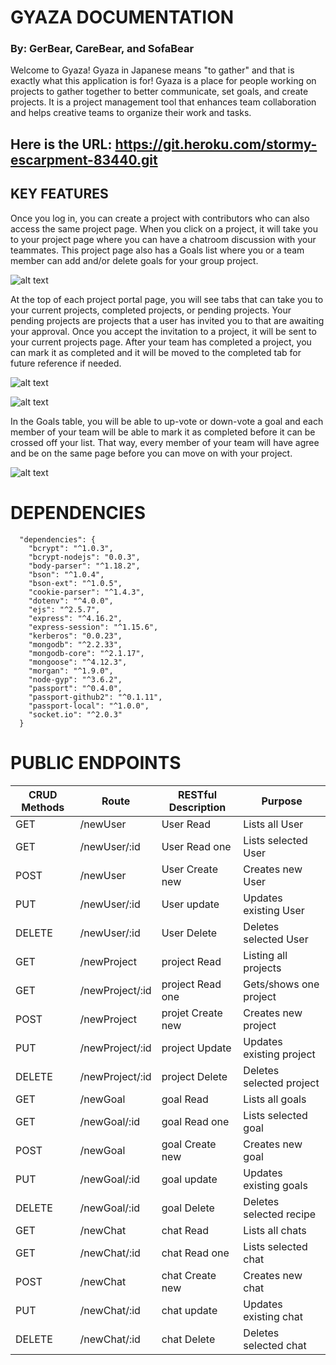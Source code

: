 # GYAZA DOCUMENTATION
### By: GerBear, CareBear, and SofaBear

Welcome to Gyaza! Gyaza in Japanese means "to gather" and that is exactly what this application is for! Gyaza is a place for people working on projects to gather together to better communicate, set goals, and create projects. It is a project management tool that enhances team collaboration and helps creative teams to organize their work and tasks.

## Here is the URL: https://git.heroku.com/stormy-escarpment-83440.git

## KEY FEATURES

Once you log in, you can create a project with contributors who can also access the same project page. When you click on a project, it will take you to your project page where you can have a chatroom discussion with your teammates. This project page also has a Goals list where you or a team member can add and/or delete goals for your group project. 

![alt text](desktop/Log-In.png "Log-in page")

At the top of each project portal page, you will see tabs that can take you to your current projects, completed projects, or pending projects. Your pending projects are projects that a user has invited you to that are awaiting your approval. Once you accept the invitation to a project, it will be sent to your current projects page. After your team has completed a project, you can mark it as completed and it will be moved to the completed tab for future reference if needed.

![alt text](desktop/Project-Portal2.png "Project Portal page")

![alt text](desktop/Create-new-project.png "Create New Project page")

In the Goals table, you will be able to up-vote or down-vote a goal and each member of your team will be able to mark it as completed before it can be crossed off your list. That way, every member of your team will have agree and be on the same page before you can move on with your project. 

![alt text](desktop/project-page.png "Project page")

# DEPENDENCIES

```
  "dependencies": {
    "bcrypt": "^1.0.3",
    "bcrypt-nodejs": "0.0.3",
    "body-parser": "^1.18.2",
    "bson": "^1.0.4",
    "bson-ext": "^1.0.5",
    "cookie-parser": "^1.4.3",
    "dotenv": "^4.0.0",
    "ejs": "^2.5.7",
    "express": "^4.16.2",
    "express-session": "^1.15.6",
    "kerberos": "0.0.23",
    "mongodb": "^2.2.33",
    "mongodb-core": "^2.1.17",
    "mongoose": "^4.12.3",
    "morgan": "^1.9.0",
    "node-gyp": "^3.6.2",
    "passport": "^0.4.0",
    "passport-github2": "^0.1.11",
    "passport-local": "^1.0.0",
    "socket.io": "^2.0.3"
  }
```

# PUBLIC ENDPOINTS

CRUD Methods |    Route                   | RESTful Description   |         Purpose
------------ | -------------------------- | --------------------- | ------------------------
GET          | /newUser                   | User Read             | Lists all User
GET          | /newUser/:id               | User Read one         | Lists selected User
POST         | /newUser                   | User Create new       | Creates new User
PUT          | /newUser/:id               | User update           | Updates existing User
DELETE       | /newUser/:id               | User Delete           | Deletes selected User
GET          | /newProject                | project Read          | Listing all projects
GET          | /newProject/:id            | project Read one      | Gets/shows one project
POST         | /newProject                | projet Create new     | Creates new project
PUT          | /newProject/:id            | project Update        | Updates existing project
DELETE       | /newProject/:id            | project Delete        | Deletes selected project
GET          | /newGoal                   | goal Read             | Lists all goals
GET          | /newGoal/:id               | goal Read one         | Lists selected goal
POST         | /newGoal                   | goal Create new       | Creates new goal
PUT          | /newGoal/:id               | goal update           | Updates existing goals
DELETE       | /newGoal/:id               | goal Delete           | Deletes selected recipe
GET          | /newChat                   | chat Read             | Lists all chats
GET          | /newChat/:id               | chat Read one         | Lists selected chat
POST         | /newChat                   | chat Create new       | Creates new chat
PUT          | /newChat/:id               | chat update           | Updates existing chat
DELETE       | /newChat/:id               | chat Delete           | Deletes selected chat

